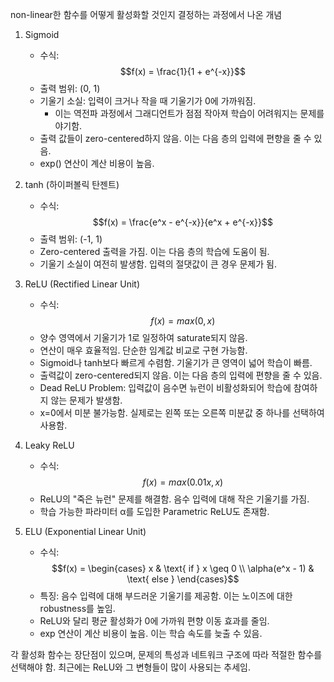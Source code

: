 non-linear한 함수를 어떻게 활성화할 것인지 결정하는 과정에서 나온 개념

1. Sigmoid
   - 수식:
     $$f(x) = \frac{1}{1 + e^{-x}}$$
   - 출력 범위: (0, 1)
   - 기울기 소실: 입력이 크거나 작을 때 기울기가 0에 가까워짐.
     - 이는 역전파 과정에서 그래디언트가 점점 작아져 학습이 어려워지는 문제를 야기함.
   - 출력 값들이 zero-centered하지 않음. 이는 다음 층의 입력에 편향을 줄 수 있음.
   - exp() 연산이 계산 비용이 높음.

2. tanh (하이퍼볼릭 탄젠트)
   - 수식:
     $$f(x) = \frac{e^x - e^{-x}}{e^x + e^{-x}}$$
   - 출력 범위: (-1, 1)
   - Zero-centered 출력을 가짐. 이는 다음 층의 학습에 도움이 됨.
   - 기울기 소실이 여전히 발생함. 입력의 절댓값이 큰 경우 문제가 됨.

3. ReLU (Rectified Linear Unit)
   - 수식:
     $$f(x) = max(0, x)$$
   - 양수 영역에서 기울기가 1로 일정하여 saturate되지 않음.
   - 연산이 매우 효율적임. 단순한 임계값 비교로 구현 가능함.
   - Sigmoid나 tanh보다 빠르게 수렴함. 기울기가 큰 영역이 넓어 학습이 빠름.
   - 출력값이 zero-centered되지 않음. 이는 다음 층의 입력에 편향을 줄 수 있음.
   - Dead ReLU Problem: 입력값이 음수면 뉴런이 비활성화되어 학습에 참여하지 않는 문제가 발생함.
   - x=0에서 미분 불가능함. 실제로는 왼쪽 또는 오른쪽 미분값 중 하나를 선택하여 사용함.

4. Leaky ReLU
   - 수식:
     $$f(x) = max(0.01x, x)$$
   - ReLU의 "죽은 뉴런" 문제를 해결함. 음수 입력에 대해 작은 기울기를 가짐.
   - 학습 가능한 파라미터 α를 도입한 Parametric ReLU도 존재함.

5. ELU (Exponential Linear Unit)
   - 수식:
     $$f(x) = \begin{cases}
     x & \text{ if } x \geq 0 \\ \alpha(e^x - 1) & \text{ else }
     \end{cases}$$
   - 특징: 음수 입력에 대해 부드러운 기울기를 제공함. 이는 노이즈에 대한 robustness를 높임.
   - ReLU와 달리 평균 활성화가 0에 가까워 편향 이동 효과를 줄임.
   - exp 연산이 계산 비용이 높음. 이는 학습 속도를 늦출 수 있음.

각 활성화 함수는 장단점이 있으며, 문제의 특성과 네트워크 구조에 따라 적절한 함수를 선택해야 함. 최근에는 ReLU와 그 변형들이 많이 사용되는 추세임.